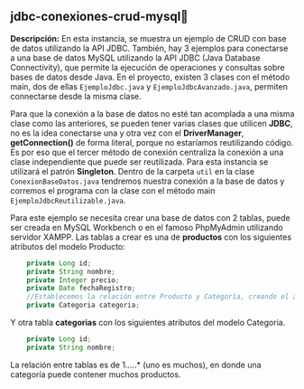 ## jdbc-conexiones-crud-mysql🧱

**Descripción:** En esta instancia, se muestra un ejemplo de CRUD con base de datos utilizando la API JDBC. También, hay 3 ejemplos para conectarse a una base de datos MySQL utilizando la API JDBC (Java Database Connectivity), que permite
la ejecución de operaciones y consultas sobre bases de datos desde Java. En el proyecto, existen 3 clases con el método main, dos de ellas `EjemploJdbc.java` y 
`EjemploJdbcAvanzado.java`, permiten connectarse desde la misma clase. 

Para que la conexión a la base de datos no esté tan acomplada a una misma clase como las anteriores,
se pueden tener varias clases que utilicen **JDBC**, no es la idea conectarse una y otra vez con el **DriverManager**, **getConnection()** de forma literal, porque no estaríamos
reutilizando código. Es por eso que el tercer método de conexión centraliza la conexión a una clase independiente que puede ser reutilizada. Para esta instancia se utilizará el patrón
**Singleton**. Dentro de la carpeta `util` en la clase `ConexionBaseDatos.java` tendremos nuestra conexión a la base de datos y corremos el programa con la clase con el
método main `EjemploJdbcReutilizable.java`.

Para este ejemplo se necesita crear una base de datos con 2 tablas, puede ser creada en MySQL Workbench o en el famoso PhpMyAdmin utilizando servidor XAMPP. Las tablas a crear es una de **productos** con los siguientes atributos del modelo Producto:

```Java
    private Long id;
    private String nombre;
    private Integer precio;
    private Date fechaRegistro;
    //Establecemos la relación entre Producto y Categoría, creando el atributo categoria del tipo Categoria ya que es parte del producto.
    private Categoria categoria;
```

Y otra tabla **categorias** con los siguientes atributos del modelo Categoria. 

```Java
    private Long id;
    private String nombre;
```

La relación entre tablas es de 1.....* (uno es muchos), en donde una categoría puede contener muchos productos.
